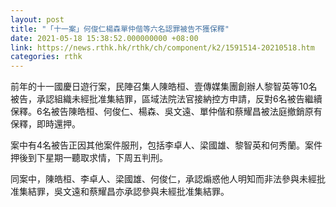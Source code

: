```yaml
---
layout: post
title: "「十一案」何俊仁楊森單仲偕等六名認罪被告不獲保釋"
date: 2021-05-18 15:38:52.000000000 +08:00
link: https://news.rthk.hk/rthk/ch/component/k2/1591514-20210518.htm
categories: rthk
---
```


前年的十一國慶日遊行案，民陣召集人陳皓桓、壹傳媒集團創辦人黎智英等10名被告，承認組織未經批准集結罪，區域法院法官接納控方申請，反對6名被告繼續保釋。6名被告陳皓桓、何俊仁、楊森、吳文遠、單仲偕和蔡耀昌被法庭撤銷原有保釋，即時還押。

案中有4名被告正因其他案件服刑，包括李卓人、梁國雄、黎智英和何秀蘭。案件押後到下星期一聽取求情，下周五判刑。

同案中，陳皓桓、李卓人、梁國雄、何俊仁，承認煽惑他人明知而非法參與未經批准集結罪，吳文遠和蔡耀昌亦承認參與未經批准集結罪。

